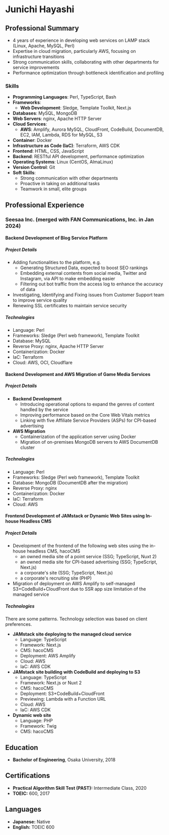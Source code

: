 # Junichi Hayashi

<!--
## Personal Information
- **Address:** [placeholder]
- **Phone:** [placeholder]
- **Email:** [placeholder]
- **LinkedIn:** [placeholder]
- **GitHub:** [nahcnuj](https://github.com/nahcnuj)
-->

## Professional Summary
- 4 years of experience in developing web services on LAMP stack (Linux, Apache, MySQL, Perl)
- Expertise in cloud migration, particularly AWS, focusing on infrastructure transitions
- Strong communication skills, collaborating with other departments for service improvements
- Performance optimization through bottleneck identification and profiling

### Skills
- **Programming Languages**: Perl, TypeScript, Bash
- **Frameworks**: 
  - **Web Development**: Sledge, Template Toolkit, Next.js
- **Databases**: MySQL, MongoDB
- **Web Servers**: nginx, Apache HTTP Server
- **Cloud Services**: 
  - **AWS**: Amplify, Aurora MySQL, CloudFront, CodeBuild, DocumentDB, EC2, IAM, Lambda, RDS for MySQL, S3
- **Container**: Docker
- **Infrastructure as Code (IaC)**: Terraform, AWS CDK
- **Frontend**: HTML, CSS, JavaScript
- **Backend**: RESTful API development, performance optimization
- **Operating Systems**: Linux (CentOS, AlmaLinux)
- **Version Control**: Git
- **Soft Skills**: 
  - Strong communication with other departments
  - Proactive in taking on additional tasks
  - Teamwork in small, elite groups

## Professional Experience

### Seesaa Inc. (merged with FAN Communications, Inc. in Jan 2024)

#### Backend Development of Blog Service Platform

##### Project Details
- Adding functionalities to the platform, e.g.
  - Generating Structured Data, expected to boost SEO rankings
  - Embedding external contents from social media, Twitter and Instagram, via API to make embedding easier
  - Filtering out bot traffic from the access log to enhance the accuracy of data
- Investigating, Identifying and Fixing issues from Customer Support team to improve service quality
- Renewing SSL certificates to maintain service security

##### Technologies
- Language: Perl
- Frameworks: Sledge (Perl web framework), Template Toolkit
- Database: MySQL
- Reverse Proxy: nginx, Apache HTTP Server
- Containerization: Docker
- IaC: Terraform
- Cloud: AWS, OCI, Cloudflare

#### Backend Development and AWS Migration of Game Media Services

##### Project Details
- **Backend Development**
  - Introducing operational options to expand the genres of content handled by the service
  - Improving performance based on the Core Web Vitals metrics
  - Linking with five Affiliate Service Providers (ASPs) for CPI-based advertising
- **AWS Migration**
  - Containerization of the application server using Docker
  - Migration of on-premises MongoDB servers to AWS DocumentDB cluster

##### Technologies
- Language: Perl
- Frameworks: Sledge (Perl web framework), Template Toolkit
- Database: MongoDB (DocumentDB after the migration)
- Reverse Proxy: nginx
- Containerization: Docker
- IaC: Terraform
- Cloud: AWS

#### Frontend Development of JAMstack or Dynamic Web Sites using In-house Headless CMS

##### Project Details
- Development of the frontend of the following web sites using the in-house headless CMS, hacoCMS
  - an owned media site of a point service (SSG; TypeScript, Nuxt 2)
  - an owned media site for CPI-based advertising (SSG; TypeScript, Next.js)
  - a corporate's site (SSG; TypeScript, Next.js)
  - a corporate's recruiting site (PHP)
- Migration of deployment on AWS Amplify to self-managed S3+CodeBuild+CloudFront due to SSR app size limitation of the managed service

##### Technologies
There are some patterns.
Technology selection was based on client preferences.

- **JAMstack site deploying to the managed cloud service**
  - Language: TypeScript
  - Framework: Next.js
  - CMS: hacoCMS
  - Deployment: AWS Amplify
  - Cloud: AWS
  - IaC: AWS CDK
- **JAMstack site building with CodeBuild and deploying to S3**
  - Language: TypeScript
  - Framework: Next.js or Nuxt 2
  - CMS: hacoCMS
  - Deployment: S3+CodeBuild+CloudFront
  - Previewing: Lambda with a Function URL
  - Cloud: AWS
  - IaC: AWS CDK
- **Dynamic web site**
  - Language: PHP
  - Framework: Twig
  - CMS: hacoCMS

## Education
- **Bachelor of Engineering**, Osaka University, 2018

<!--
## Publications
- [placeholder]
-->

<!--
## Presentations
- [placeholder]
-->

<!--
## Professional Affiliations
- [placeholder]
-->

## Certifications
- **Practical Algorithm Skill Test (PAST):** Intermediate Class, 2020
- **TOEIC:** 600, 2017

<!--
## Awards and Honors
- [placeholder]
-->

## Languages
- **Japanese:** Native
- **English:** TOEIC 600

<!--
## Additional Information
- [placeholder]
-->